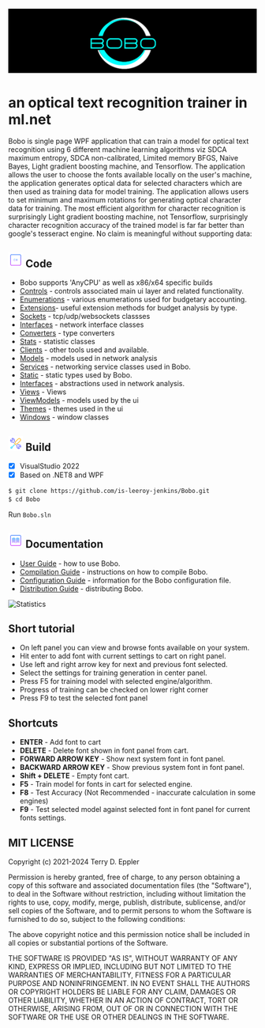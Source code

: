 ![](https://github.com/is-leeroy-jenkins/Bobo/blob/master/Machine/Resources/Assets/GitHubImages/Bobo.png)

# an optical text recognition trainer in ml.net

Bobo is single page WPF application that can train a model for optical text recognition using 6 different machine learning algorithms viz SDCA maximum entropy, SDCA non-calibrated, Limited memory BFGS, Naive Bayes, Light gradient boosting machine, and Tensorflow. The application allows the user to choose the fonts available locally on the user's machine, the application generates optical data for selected characters which are then used as training data for model training. The application allows users to set minimum and maximum rotations for generating optical character data for training.
The most efficient algorithm for character recognition is surprisingly Light gradient boosting machine, not Tensorflow, surprisingly character recognition accuracy of the trained model is far far better than google's tesseract engine. No claim is meaningful without supporting data:


## ![](https://github.com/is-leeroy-jenkins/Bobo/blob/master/Machine/Resources/Assets/GitHubImages/csharp.png) Code

- Bobo supports 'AnyCPU' as well as x86/x64 specific builds
- [Controls](https://github.com/is-leeroy-jenkins/Bobo/blob/master/Machine/UI/Controls) - controls associated main ui layer and related functionality.
- [Enumerations](https://github.com/is-leeroy-jenkins/Bobo/blob/master/Machine/Enumerations) - various enumerations used for budgetary accounting.
- [Extensions](https://github.com/is-leeroy-jenkins/Bobo/blob/master/Machine/Extensions)- useful extension methods for budget analysis by type.
- [Sockets](https://github.com/is-leeroy-jenkins/Bobo/blob/master/Machine/Network/Sockets) - tcp/udp/websockets classses
- [Interfaces](https://github.com/is-leeroy-jenkins/Bobo/blob/master/Machine/Network/Sockets) - network interface classes
- [Converters](https://github.com/is-leeroy-jenkins/Bobo/blob/master/Machine/Network/Converters) - type converters 
- [Stats](https://github.com/is-leeroy-jenkins/Bobo/blob/master/Machine/Network/Stats) - statistic classes 
- [Clients](https://github.com/is-leeroy-jenkins/Bobo/blob/master/Machine/Clients) - other tools used and available.
- [Models](https://github.com/is-leeroy-jenkins/Bobo/blob/master/Machine/Network/Models) - models used in network analysis
- [Services](https://github.com/is-leeroy-jenkins/Bobo/blob/master/Machine/Services) - networking service classes used in Bobo.
- [Static](https://github.com/is-leeroy-jenkins/Bobo/blob/master/Machine/Static) - static types used by Bobo.
- [Interfaces](https://github.com/is-leeroy-jenkins/Bobo/blob/master/Machine/Network/Interfaces) - abstractions used in network analysis.
- [Views](https://github.com/is-leeroy-jenkins/Bobo/blob/master/Machine/UI/Views) - Views
- [ViewModels](https://github.com/is-leeroy-jenkins/Bobo/blob/master/Machine/UI/ViewModels) - models used by the ui
- [Themes](https://github.com/is-leeroy-jenkins/Bobo/blob/master/Machine/UI/Themes) - themes used in the ui
- [Windows](https://github.com/is-leeroy-jenkins/Bobo/blob/master/Machine/UI/Windows) - window classes

## ![](https://github.com/is-leeroy-jenkins/Bobo/blob/master/Machine/Resources/Assets/GitHubImages/tools.png) Build

- [x] VisualStudio 2022
- [x] Based on .NET8 and WPF

```bash
$ git clone https://github.com/is-leeroy-jenkins/Bobo.git
$ cd Bobo
```
Run `Bobo.sln`


## ![](https://github.com/is-leeroy-jenkins/Bobo/blob/master/Machine/Resources/Assets/GitHubImages/documentation.png) Documentation

- [User Guide](Resources/Github/Users.md) - how to use Bobo.
- [Compilation Guide](Resources/Github/Compilation.md) - instructions on how to compile Bobo.
- [Configuration Guide](Resources/Github/Configuration.md) - information for the Bobo configuration file. 
- [Distribution Guide](Resources/Github/Distribution.md) -  distributing Bobo.


![Statistics](https://i.ibb.co/rHScR48/Accuracy.png "Accuracy")

## Short tutorial
* On left panel you can view and browse fonts available on your system. 
* Hit enter to add font with current settings to cart on right panel.
* Use left and right arrow key for next and previous font selected.
* Select the settings for training generation in center panel.
* Press F5 for training model with selected engine/algorithm. 
* Progress of training can be checked on lower right corner
* Press F9 to test the selected font panel


## Shortcuts 
* **ENTER** - Add font to cart
* **DELETE** - Delete font shown in font panel from cart.
* **FORWARD ARROW KEY** - Show next system font in font panel.
* **BACKWARD ARROW KEY** - Show previous system font in font panel.
* **Shift + DELETE** - Empty font cart.
* **F5** - Train model for fonts in cart for selected engine.
* **F8** - Test Accuracy (Not Recommended - inaccurate calculation in some engines)
* **F9** - Test selected model against selected font in font panel for current fonts settings.

## MIT LICENSE

Copyright (c) 2021-2024 Terry D. Eppler

Permission is hereby granted, free of charge, to any person obtaining a copy of this software and associated documentation files (the "Software"), to deal in the Software without restriction, including without limitation the rights to use, copy, modify, merge, publish, distribute, sublicense, and/or sell copies of the Software, and to permit persons to whom the Software is furnished to do so, subject to the following conditions:

The above copyright notice and this permission notice shall be included in all copies or substantial portions of the Software.

THE SOFTWARE IS PROVIDED "AS IS", WITHOUT WARRANTY OF ANY KIND, EXPRESS OR IMPLIED, INCLUDING BUT NOT LIMITED TO THE WARRANTIES OF MERCHANTABILITY, FITNESS FOR A PARTICULAR PURPOSE AND NONINFRINGEMENT. IN NO EVENT SHALL THE AUTHORS OR COPYRIGHT HOLDERS BE LIABLE FOR ANY CLAIM, DAMAGES OR OTHER LIABILITY, WHETHER IN AN ACTION OF CONTRACT, TORT OR OTHERWISE, ARISING FROM, OUT OF OR IN CONNECTION WITH THE SOFTWARE OR THE USE OR OTHER DEALINGS IN THE SOFTWARE.

